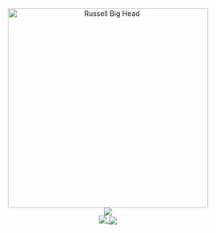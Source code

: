 <div align="center">
  <a href="https://github.com/RussellDash332/github-readme-stats">
    <img src="https://bigheads.io/svg?accessory=shades&body=chest&circleColor=blue&clothing=shirt&clothingColor=black&eyebrows=raised&eyes=wink&faceMask=false&faceMaskColor=black&facialHair=none2&graphic=react&hair=short&hairColor=black&hat=none&hatColor=white&lashes=false&lipColor=purple&mask=true&mouth=openSmile&skinTone=light" alt="Russell Big Head" width="400" />
    <br>
    <img align="center" src="https://github-readme-stats.russelldash332.vercel.app/api?username=RussellDash332&count_private=true&hide_border=true&show_icons=true&theme=react&include_all_commits=true&hide=stars,issues&title_color=dd58c1&icon_color=dd58c1&custom_title=My GitHub Stats" />
    <br>
    <img align="top" src="https://github-readme-stats.russelldash332.vercel.app/api/top-langs/?username=RussellDash332&langs_count=10&theme=react&hide_border=true&layout=compact&exclude_repo=github-readme-stats,nusmods&title_color=d6db0b"/>
    <img align="center" src="https://github-readme-stats.vercel.app/api/wakatime?username=RussellDash332&layout=compact&theme=react&hide_border=true&title_color=6bd600&custom_title=Coding Time Stats"/>
  </a>
</div>
